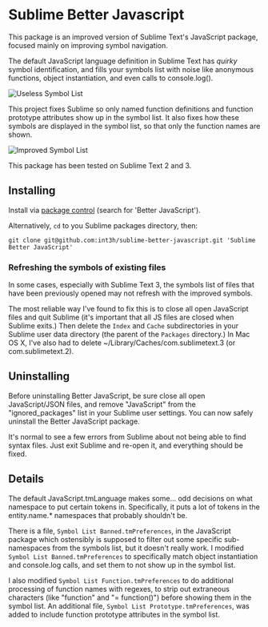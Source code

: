 Sublime Better Javascript
=========================

This package is an improved version of Sublime Text's JavaScript package, focused mainly on improving symbol navigation.

The default JavaScript language definition in Sublime Text has *quirky* symbol identification, and fills your symbols list with noise like anonymous functions, object instantiation, and even calls to console.log().

![Useless Symbol List](http://int3h.github.io/sublime-better-javascript/images/screenshot-bad-symbols.png)

This project fixes Sublime so only named function definitions and function prototype attributes show up in the symbol list. It also fixes how these symbols are displayed in the symbol list, so that only the function names are shown.

![Improved Symbol List](http://int3h.github.io/sublime-better-javascript/images/screenshot-good-symbols.png)

This package has been tested on Sublime Text 2 and 3.


Installing
--------------

Install via [package control](http://wbond.net/sublime_packages/package_control) (search for 'Better JavaScript').

Alternatively, `cd` to you Sublime packages directory, then:

    git clone git@github.com:int3h/sublime-better-javascript.git 'Sublime Better JavaScript'


### Refreshing the symbols of existing files

In some cases, especially with Sublime Text 3, the symbols list of files that have been previously opened may not refresh with the improved symbols.

The most reliable way I've found to fix this is to close all open JavaScript files and quit Sublime (it's important that all JS files are closed when Sublime exits.) Then delete the `Index` and `Cache` subdirectories in your Sublime user data directory (the parent of the `Packages` directory.) In Mac OS X, I've also had to delete ~/Library/Caches/com.sublimetext.3 (or com.sublimetext.2).


Uninstalling
------------
Before uninstalling Better JavaScript, be sure close all open JavaScript/JSON
files, and remove "JavaScript" from the "ignored_packages" list in your Sublime
user settings. You can now safely uninstall the Better JavaScript package.

It's normal to see a few errors from Sublime about not being able to find syntax files. Just exit
Sublime and re-open it, and everything should be fixed.


Details
-------

The default JavaScript.tmLanguage makes some... odd decisions on what namespace to put certain tokens in. Specifically, it puts a lot of tokens in the entity.name.* namespaces that probably shouldn't be.

There is a file, `Symbol List Banned.tmPreferences`, in the JavaScript package which ostensibly is supposed to filter out some specific sub-namespaces from the symbols list, but it doesn't really work. I modified `Symbol List Banned.tmPreferences` to specifically match object instantiation and console.log calls, and set them to not show up in the symbol list.

I also modified `Symbol List Function.tmPreferences` to do additional processing of function names with regexes, to strip out extraneous characters (like "function" and "= function()") before showing them in the symbol list. An additional file, `Symbol List Prototype.tmPreferences`, was added to include function prototype attributes in the symbol list.
